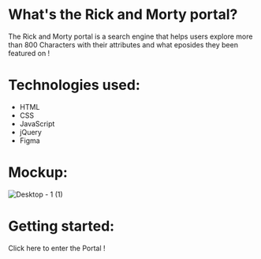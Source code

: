# What's the Rick and Morty portal?
The Rick and Morty portal is a search engine that helps users explore more than 800 Characters with their attributes and what eposides they been featured on !

# Technologies used:
* HTML 
* CSS
* JavaScript
* jQuery
* Figma

# Mockup:

![Desktop - 1 (1)](https://github.com/abanobmorkos1/Unit-Project1/assets/125706329/5a19340d-45a2-4a17-ba83-a35db2a744c7)

# Getting started:

Click here to enter the Portal !
